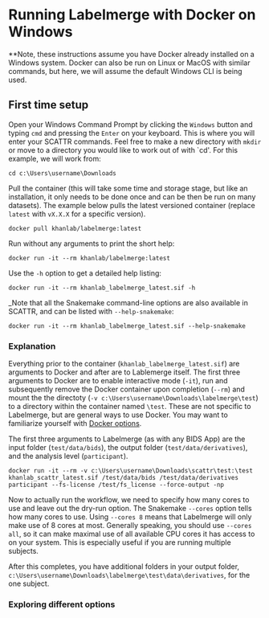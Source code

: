 # Running Labelmerge with Docker on Windows

**Note, these instructions assume you have Docker already installed on a Windows system.
Docker can also be run on Linux or MacOS with similar commands, but here, we 
will assume the default Windows CLI is being used.

## First time setup

Open your Windows Command Prompt by clicking the `Windows` button and typing
`cmd` and pressing the `Enter` on your keyboard. This is where you will enter 
your SCATTR commands. Feel free to make a new directory with `mkdir` or move to
a directory you would like to work out of with `cd'. For this example, we will
work from:

```
cd c:\Users\username\Downloads
```

Pull the container (this will take some time and storage stage, but like an 
installation, it only needs to be done once and can be then be run on many 
datasets). The example below pulls the latest versioned container (replace 
`latest` with `vX.X.X` for a specific version).

```
docker pull khanlab/labelmerge:latest
```

Run without any arguments to print the short help:

```
docker run -it --rm khanlab/labelmerge:latest
```

Use the `-h` option to get a detailed help listing:

```
docker run -it --rm khanlab_labelmerge_latest.sif -h
```

_Note that all the Snakemake command-line options are also available in SCATTR,
and can be listed with `--help-snakemake`:

```
docker run -it --rm khanlab_labelmerge_latest.sif --help-snakemake
```

### Explanation

Everything prior to the container (`khanlab_labelmerge_latest.sif`) are arguments
to Docker and after are to Lablemerge itself. The first three arguments to Docker
are to enable interactive mode (`-it`), run and subsequently remove the Docker
container upon completion (`--rm`) and mount the the directoty 
(`-v c:\Users\username\Downloads\labelmerge\test`) to a directory within the
container named `\test`. These are not specific to Labelmerge, but are general ways
to use Docker. You may want to familiarize yourself with 
[Docker options](https://docs.docker.com/engine/reference/run/).

The first three arguments to Labelmerge (as with any BIDS App) are the input folder 
(`test/data/bids`), the output folder (`test/data/derivatives`), and the 
analysis level (`participant`). 


```
docker run -it --rm -v c:\Users\username\Downloads\scattr\test:\test  khanlab_scattr_latest.sif /test/data/bids /test/data/derivatives participant --fs-license /test/fs_license --force-output -np
```

Now to actually run the workflow, we need to specify how many cores to use and 
leave out the dry-run option. The Snakemake `--cores` option tells  how
many cores to use. Using `--cores 8` means that Labelmerge will only make use of 8 
cores at most. Generally speaking, you should use `--cores all`, so it can make 
maximal use of all available CPU cores it has access to on your system. This is 
especially useful if you are running multiple subjects.

After this completes, you have additional folders in your output folder,
`c:\Users\username\Downloads\labelmerge\test\data\derivatives`, for the one subject.

### Exploring different options

